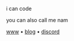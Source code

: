 i can code

you can also call me nam

[www](https://nam.is-a.dev)  •   [blog](https://nam.is-a.dev/blog/)  •  [discord](https://discord.com/users/715825910611443722)
